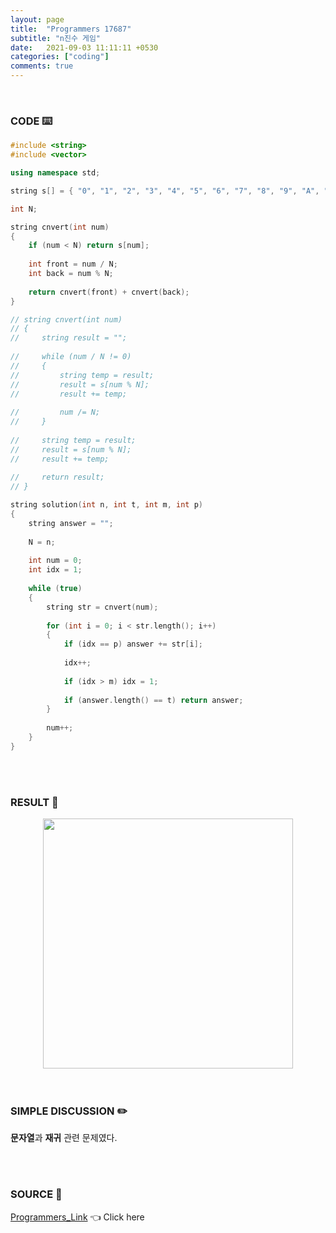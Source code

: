 ```yaml
---
layout: page
title:  "Programmers 17687"
subtitle: "n진수 게임"
date:   2021-09-03 11:11:11 +0530
categories: ["coding"]
comments: true
---
```


<br>

### CODE ⌨️

```c++
#include <string>
#include <vector>

using namespace std;

string s[] = { "0", "1", "2", "3", "4", "5", "6", "7", "8", "9", "A", "B", "C", "D", "E", "F" };

int N;

string cnvert(int num)
{
    if (num < N) return s[num];
    
    int front = num / N;
    int back = num % N;
    
    return cnvert(front) + cnvert(back);
}

// string cnvert(int num)
// {
//     string result = "";
    
//     while (num / N != 0)
//     {
//         string temp = result;
//         result = s[num % N];
//         result += temp;
        
//         num /= N;
//     }
    
//     string temp = result;
//     result = s[num % N];
//     result += temp;
    
//     return result;
// }

string solution(int n, int t, int m, int p)
{
    string answer = "";
    
    N = n;
    
    int num = 0;
    int idx = 1;
    
    while (true)
    {
        string str = cnvert(num);
        
        for (int i = 0; i < str.length(); i++)
        {
            if (idx == p) answer += str[i];
            
            idx++;
            
            if (idx > m) idx = 1;
            
            if (answer.length() == t) return answer;
        }
        
        num++;
    }
}
```  

<br>
<br>

### RESULT 💛

<img src="{{ '/assets/programmers/p17687r.jpg' }}" style="width: 400px; height: auto; margin-left: auto; margin-right: auto; display: block;">  

<br>
<br>

### SIMPLE DISCUSSION ✏️

**문자열**과 **재귀** 관련 문제였다.  

<br>
<br>

### SOURCE 💎

[Programmers_Link][link] 👈 Click here  

<br>

<script src="https://utteranc.es/client.js"
        repo="DCherish/DCherish.github.io"
        issue-term="pathname"
        theme="boxy-light"
        crossorigin="anonymous"
        async>
</script>

[link]: https://programmers.co.kr/learn/courses/30/lessons/17687